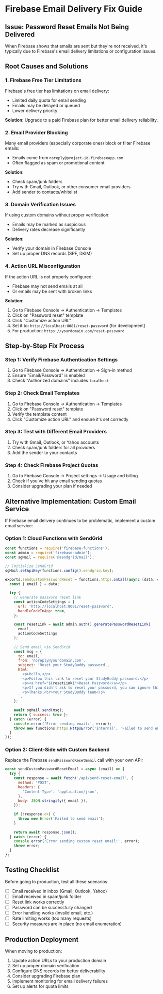 # Firebase Email Delivery Fix Guide

## Issue: Password Reset Emails Not Being Delivered

When Firebase shows that emails are sent but they're not received, it's typically due to Firebase's email delivery limitations or configuration issues.

## Root Causes and Solutions

### 1. Firebase Free Tier Limitations

Firebase's free tier has limitations on email delivery:
- Limited daily quota for email sending
- Emails may be delayed or queued
- Lower delivery priority

**Solution**: Upgrade to a paid Firebase plan for better email delivery reliability.

### 2. Email Provider Blocking

Many email providers (especially corporate ones) block or filter Firebase emails:
- Emails come from `noreply@project-id.firebaseapp.com`
- Often flagged as spam or promotional content

**Solution**: 
- Check spam/junk folders
- Try with Gmail, Outlook, or other consumer email providers
- Add sender to contacts/whitelist

### 3. Domain Verification Issues

If using custom domains without proper verification:
- Emails may be marked as suspicious
- Delivery rates decrease significantly

**Solution**:
- Verify your domain in Firebase Console
- Set up proper DNS records (SPF, DKIM)

### 4. Action URL Misconfiguration

If the action URL is not properly configured:
- Firebase may not send emails at all
- Or emails may be sent with broken links

**Solution**:
1. Go to Firebase Console → Authentication → Templates
2. Click on "Password reset" template
3. Click "Customize action URL"
4. Set it to: `http://localhost:8081/reset-password` (for development)
5. For production: `https://yourdomain.com/reset-password`

## Step-by-Step Fix Process

### Step 1: Verify Firebase Authentication Settings

1. Go to Firebase Console → Authentication → Sign-in method
2. Ensure "Email/Password" is enabled
3. Check "Authorized domains" includes `localhost`

### Step 2: Check Email Templates

1. Go to Firebase Console → Authentication → Templates
2. Click on "Password reset" template
3. Verify the template content
4. Click "Customize action URL" and ensure it's set correctly

### Step 3: Test with Different Email Providers

1. Try with Gmail, Outlook, or Yahoo accounts
2. Check spam/junk folders for all providers
3. Add the sender to your contacts

### Step 4: Check Firebase Project Quotas

1. Go to Firebase Console → Project settings → Usage and billing
2. Check if you've hit any email sending quotas
3. Consider upgrading your plan if needed

## Alternative Implementation: Custom Email Service

If Firebase email delivery continues to be problematic, implement a custom email service:

### Option 1: Cloud Functions with SendGrid

```javascript
const functions = require('firebase-functions');
const admin = require('firebase-admin');
const sgMail = require('@sendgrid/mail');

// Initialize SendGrid
sgMail.setApiKey(functions.config().sendgrid.key);

exports.sendCustomPasswordReset = functions.https.onCall(async (data, context) => {
  const { email } = data;
  
  try {
    // Generate password reset link
    const actionCodeSettings = {
      url: 'http://localhost:8081/reset-password',
      handleCodeInApp: true,
    };
    
    const resetLink = await admin.auth().generatePasswordResetLink(
      email, 
      actionCodeSettings
    );
    
    // Send email via SendGrid
    const msg = {
      to: email,
      from: 'noreply@yourdomain.com',
      subject: 'Reset your StudyBuddy password',
      html: `
        <p>Hello,</p>
        <p>Follow this link to reset your StudyBuddy password:</p>
        <p><a href="${resetLink}">Reset Password</a></p>
        <p>If you didn't ask to reset your password, you can ignore this email.</p>
        <p>Thanks,<br>Your StudyBuddy team</p>
      `,
    };
    
    await sgMail.send(msg);
    return { success: true };
  } catch (error) {
    console.error('Error sending email:', error);
    throw new functions.https.HttpsError('internal', 'Failed to send email');
  }
});
```

### Option 2: Client-Side with Custom Backend

Replace the Firebase `sendPasswordResetEmail` call with your own API:

```javascript
const sendCustomPasswordResetEmail = async (email) => {
  try {
    const response = await fetch('/api/send-reset-email', {
      method: 'POST',
      headers: {
        'Content-Type': 'application/json',
      },
      body: JSON.stringify({ email }),
    });
    
    if (!response.ok) {
      throw new Error('Failed to send email');
    }
    
    return await response.json();
  } catch (error) {
    console.error('Error sending custom reset email:', error);
    throw error;
  }
};
```

## Testing Checklist

Before going to production, test all these scenarios:

- [ ] Email received in inbox (Gmail, Outlook, Yahoo)
- [ ] Email received in spam/junk folder
- [ ] Reset link works correctly
- [ ] Password can be successfully changed
- [ ] Error handling works (invalid email, etc.)
- [ ] Rate limiting works (too many requests)
- [ ] Security measures are in place (no email enumeration)

## Production Deployment

When moving to production:

1. Update action URLs to your production domain
2. Set up proper domain verification
3. Configure DNS records for better deliverability
4. Consider upgrading Firebase plan
5. Implement monitoring for email delivery failures
6. Set up alerts for quota limits